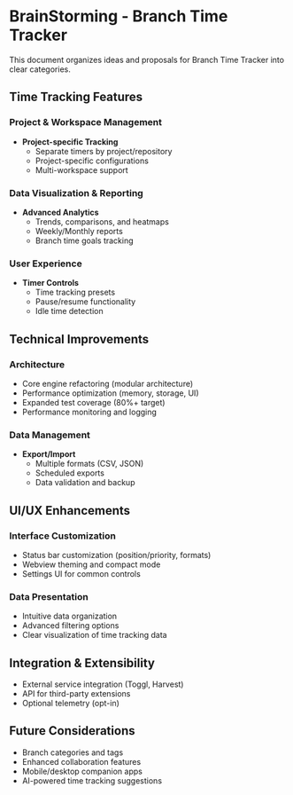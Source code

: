 # BrainStorming - Branch Time Tracker

This document organizes ideas and proposals for Branch Time Tracker into clear categories.

## Time Tracking Features

### Project & Workspace Management
- **Project-specific Tracking**
  - Separate timers by project/repository
  - Project-specific configurations
  - Multi-workspace support

### Data Visualization & Reporting
- **Advanced Analytics**
  - Trends, comparisons, and heatmaps
  - Weekly/Monthly reports
  - Branch time goals tracking

### User Experience
- **Timer Controls**
  - Time tracking presets
  - Pause/resume functionality
  - Idle time detection

## Technical Improvements

### Architecture
- Core engine refactoring (modular architecture)
- Performance optimization (memory, storage, UI)
- Expanded test coverage (80%+ target)
- Performance monitoring and logging

### Data Management
- **Export/Import**
  - Multiple formats (CSV, JSON)
  - Scheduled exports
  - Data validation and backup

## UI/UX Enhancements

### Interface Customization
- Status bar customization (position/priority, formats)
- Webview theming and compact mode
- Settings UI for common controls

### Data Presentation
- Intuitive data organization
- Advanced filtering options
- Clear visualization of time tracking data

## Integration & Extensibility
- External service integration (Toggl, Harvest)
- API for third-party extensions
- Optional telemetry (opt-in)

## Future Considerations
- Branch categories and tags
- Enhanced collaboration features
- Mobile/desktop companion apps
- AI-powered time tracking suggestions
